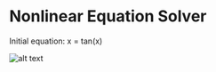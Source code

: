 # Nonlinear Equation Solver
Initial equation: x = tan(x)

![alt text](https://static.pexels.com/photos/36764/marguerite-daisy-beautiful-beauty.jpg)

